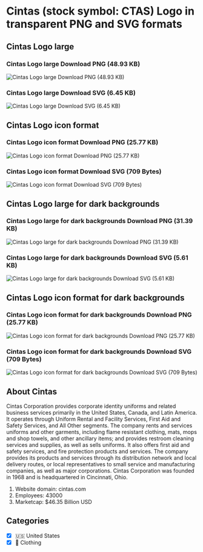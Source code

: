 # Cintas (stock symbol: CTAS) Logo in transparent PNG and SVG formats

## Cintas Logo large

### Cintas Logo large Download PNG (48.93 KB)

![Cintas Logo large Download PNG (48.93 KB)](/img/orig/CTAS_BIG-81baf2b4.png)

### Cintas Logo large Download SVG (6.45 KB)

![Cintas Logo large Download SVG (6.45 KB)](/img/orig/CTAS_BIG-dcd5e4b6.svg)

## Cintas Logo icon format

### Cintas Logo icon format Download PNG (25.77 KB)

![Cintas Logo icon format Download PNG (25.77 KB)](/img/orig/CTAS-564002f0.png)

### Cintas Logo icon format Download SVG (709 Bytes)

![Cintas Logo icon format Download SVG (709 Bytes)](/img/orig/CTAS-5a5e65a2.svg)

## Cintas Logo large for dark backgrounds

### Cintas Logo large for dark backgrounds Download PNG (31.39 KB)

![Cintas Logo large for dark backgrounds Download PNG (31.39 KB)](/img/orig/CTAS_BIG.D-709d2754.png)

### Cintas Logo large for dark backgrounds Download SVG (5.61 KB)

![Cintas Logo large for dark backgrounds Download SVG (5.61 KB)](/img/orig/CTAS_BIG.D-5434fe0a.svg)

## Cintas Logo icon format for dark backgrounds

### Cintas Logo icon format for dark backgrounds Download PNG (25.77 KB)

![Cintas Logo icon format for dark backgrounds Download PNG (25.77 KB)](/img/orig/CTAS.D-f52eb2d0.png)

### Cintas Logo icon format for dark backgrounds Download SVG (709 Bytes)

![Cintas Logo icon format for dark backgrounds Download SVG (709 Bytes)](/img/orig/CTAS.D-583c54b2.svg)

## About Cintas

Cintas Corporation provides corporate identity uniforms and related business services primarily in the United States, Canada, and Latin America. It operates through Uniform Rental and Facility Services, First Aid and Safety Services, and All Other segments. The company rents and services uniforms and other garments, including flame resistant clothing, mats, mops and shop towels, and other ancillary items; and provides restroom cleaning services and supplies, as well as sells uniforms. It also offers first aid and safety services, and fire protection products and services. The company provides its products and services through its distribution network and local delivery routes, or local representatives to small service and manufacturing companies, as well as major corporations. Cintas Corporation was founded in 1968 and is headquartered in Cincinnati, Ohio.

1. Website domain: cintas.com
2. Employees: 43000
3. Marketcap: $46.35 Billion USD


## Categories
- [x] 🇺🇸 United States
- [x] 👚 Clothing
